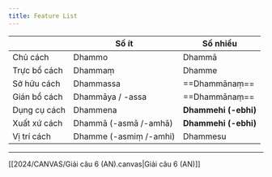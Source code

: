```yaml
---
title: Feature List
---
```


|              | Số ít                  | Số nhiều         |
| ------------ | ---------------------- | ---------------- |
| Chủ cách     | Dhammo                 | Dhammā           |
| Trực bổ cách | Dhammaṃ                | Dhamme           |
| Sở hữu cách  | Dhammassa              | ==Dhammānaṃ==    |
| Gián bổ cách | Dhammāya / -assa       | ==Dhammānaṃ==    |
| Dụng cụ cách | Dhammena               | **Dhammehi (-ebhi)** |
| Xuất xứ cách | Dhammā (-asmā /-amhā)  | **Dhammehi (-ebhi)** |
| Vị trí cách  | Dhamme (-asmiṃ /-amhi) | Dhammesu         |

---
[[2024/CANVAS/Giải câu 6 (AN).canvas|Giải câu 6 (AN)]]
